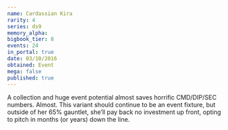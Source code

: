 ```yaml
---
name: Cardassian Kira
rarity: 4
series: ds9
memory_alpha:
bigbook_tier: 8
events: 24
in_portal: true
date: 03/10/2016
obtained: Event
mega: false
published: true
---
```


A collection and huge event potential almost saves horrific CMD/DIP/SEC numbers. Almost. This variant should continue to be an event fixture, but outside of her 65% gauntlet, she’ll pay back no investment up front, opting to pitch in months (or years) down the line.
